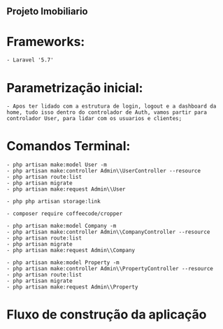 ## Projeto Imobiliario

# Frameworks:

    - Laravel '5.7'

# Parametrização inicial:

    - Apos ter lidado com a estrutura de login, logout e a dashboard da home, tudo isso dentro do controlador de Auth, vamos partir para controlador User, para lidar com os usuarios e clientes;

# Comandos Terminal:
    - php artisan make:model User -m
    - php artisan make:controller Admin\\UserController --resource
    - php artisan route:list
    - php artisan migrate
    - php artisan make:request Admin\\User

    - php php artisan storage:link

    - composer require coffeecode/cropper

    - php artisan make:model Company -m
    - php artisan make:controller Admin\\CompanyController --resource
    - php artisan route:list
    - php artisan migrate
    - php artisan make:request Admin\\Company

    - php artisan make:model Property -m 
    - php artisan make:controller Admin\\PropertyController --resource
    - php artisan route:list
    - php artisan migrate
    - php artisan make:request Admin\\Property

# Fluxo de construção da aplicação
